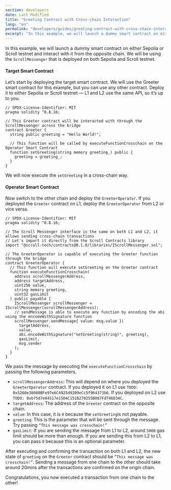```yaml
---
section: developers
date: Last Modified
title: "Greeting Contract with Cross-chain Interaction"
lang: "en"
permalink: "developers/guides/greeting-contract-with-cross-chain-interaction"
excerpt: "In this example, we will launch a dummy smart contract on either Sepolia or Scroll testnet and interact with it from the opposite chain."
---
```


In this example, we will launch a dummy smart contract on either Sepolia or Scroll testnet and interact with it from the opposite chain. We will be using the `ScrollMessenger` that is deployed on both Sepolia and Scroll testnet.

#### Target Smart Contract

Let’s start by deploying the target smart contract. We will use the Greeter smart contract for this example, but you can use any other contract. Deploy it to either Sepolia or Scroll testnet — L1 and L2 use the same API, so it’s up to you.

```solidity
// SPDX-License-Identifier: MIT
pragma solidity ^0.8.16;

// This Greeter contract will be interacted with through the ScrollMessenger across the bridge
contract Greeter {
  string public greeting = "Hello World!";

  // This function will be called by executeFunctionCrosschain on the Operator Smart Contract
  function setGreeting(string memory greeting_) public {
    greeting = greeting_;
  }
}
```

We will now execute the `setGreeting` in a cross-chain way.

#### Operator Smart Contract

Now switch to the other chain and deploy the `GreeterOperator`. If you deployed the `Greeter` contract on L1, deploy the `GreeterOperator` from L2 or vice versa.

```solidity
// SPDX-License-Identifier: MIT
pragma solidity ^0.8.16;

// The Scroll Messenger interface is the same on both L1 and L2, it allows sending cross-chain transactions
// Let's import it directly from the Scroll Contracts library
import "@scroll-tech/contracts@0.1.0/libraries/IScrollMessenger.sol";

// The GreeterOperator is capable of executing the Greeter function through the bridge
contract GreeterOperator {
  // This function will execute setGreeting on the Greeter contract
  function executeFunctionCrosschain(
    address scrollMessengerAddress,
    address targetAddress,
    uint256 value,
    string memory greeting,
    uint32 gasLimit
  ) public payable {
    IScrollMessenger scrollMessenger = IScrollMessenger(scrollMessengerAddress);
    // sendMessage is able to execute any function by encoding the abi using the encodeWithSignature function
    scrollMessenger.sendMessage{ value: msg.value }(
      targetAddress,
      value,
      abi.encodeWithSignature("setGreeting(string)", greeting),
      gasLimit,
      msg.sender
    );
  }
}
```

We pass the message by executing the `executeFunctionCrosschain` by passing the following parameters.

- `scrollMessengerAddress`: This will depend on where you deployed the `GreeterOperator` contract. If you deployed it on L1 use `TODO: 0x5260e38080BFe97e6C4925d9209eCc5f964373b6`. If you deployed on L2 use `TODO: 0xb75d7e84517e1504C151B270255B087Fd746D34C`.
- `targetAddress`: The address of the `Greeter` contract on the opposite chain.
- `value`: In this case, it is `0` because the `setGreeting`is not payable.
- `greeting`: This is the parameter that will be sent through the message. Try passing `“This message was crosschain!”`
- `gasLimit`: If you are sending the message from L1 to L2, around `5000` gas limit should be more than enough. If you are sending this from L2 to L1, you can pass `0` because this is an optional parameter.

After executing and confirming the transaction on both L1 and L2, the new state of `greeting` on the `Greeter` contract should be `“This message was crosschain!”`. Sending a message from one chain to the other should take around 20mins after the transactions are confirmed on the origin chain.

Congratulations, you now executed a transaction from one chain to the other!
